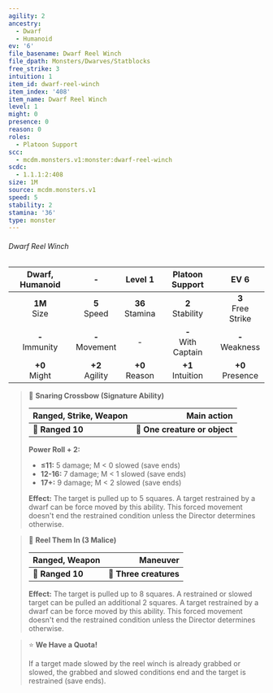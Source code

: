```yaml
---
agility: 2
ancestry:
  - Dwarf
  - Humanoid
ev: '6'
file_basename: Dwarf Reel Winch
file_dpath: Monsters/Dwarves/Statblocks
free_strike: 3
intuition: 1
item_id: dwarf-reel-winch
item_index: '408'
item_name: Dwarf Reel Winch
level: 1
might: 0
presence: 0
reason: 0
roles:
  - Platoon Support
scc:
  - mcdm.monsters.v1:monster:dwarf-reel-winch
scdc:
  - 1.1.1:2:408
size: 1M
source: mcdm.monsters.v1
speed: 5
stability: 2
stamina: '36'
type: monster
---
```


###### Dwarf Reel Winch

|   Dwarf, Humanoid   |          -          |       Level 1       |     Platoon Support     |          EV 6          |
| :-----------------: | :-----------------: | :-----------------: | :---------------------: | :--------------------: |
|  **1M**<br/> Size   |  **5**<br/> Speed   | **36**<br/> Stamina |  **2**<br/> Stability   | **3**<br/> Free Strike |
| **-**<br/> Immunity | **-**<br/> Movement |          -          | **-**<br/> With Captain |  **-**<br/> Weakness   |
|  **+0**<br/> Might  | **+2**<br/> Agility | **+0**<br/> Reason  |  **+1**<br/> Intuition  |  **+0**<br/> Presence  |

<!-- -->
> 🏹 **Snaring Crossbow (Signature Ability)**
>
> | **Ranged, Strike, Weapon** |               **Main action** |
> | -------------------------- | ----------------------------: |
> | **📏 Ranged 10**           | **🎯 One creature or object** |
>
> **Power Roll + 2:**
>
> - **≤11:** 5 damage; M < 0 slowed (save ends)
> - **12-16:** 7 damage; M < 1 slowed (save ends)
> - **17+:** 9 damage; M < 2 slowed (save ends)
>
> **Effect:** The target is pulled up to 5 squares. A target restrained by a dwarf can be force moved by this ability. This forced movement doesn't end the restrained condition unless the Director determines otherwise.

<!-- -->
> 🏹 **Reel Them In (3 Malice)**
>
> | **Ranged, Weapon** |           **Maneuver** |
> | ------------------ | ---------------------: |
> | **📏 Ranged 10**   | **🎯 Three creatures** |
>
> **Effect:** The target is pulled up to 8 squares. A restrained or slowed target can be pulled an additional 2 squares. A target restrained by a dwarf can be force moved by this ability. This forced movement doesn't end the restrained condition unless the Director determines otherwise.

<!-- -->
> ⭐️ **We Have a Quota!**
>
> If a target made slowed by the reel winch is already grabbed or slowed, the grabbed and slowed conditions end and the target is restrained (save ends).
